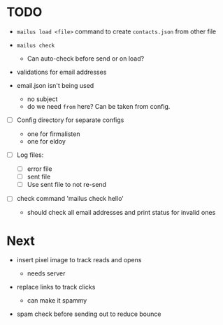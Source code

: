 # TODO

- `mailus load <file>` command to create `contacts.json` from other file

- `mailus check`
  - Can auto-check before send or on load?

- validations for email addresses

- email.json isn't being used
  - no subject
  - do we need `from` here? Can be taken from config.  

- [ ] Config directory for separate configs
  - one for firmalisten
  - one for eldoy

- [ ] Log files:
  - [ ] error file
  - [ ] sent file
  - [ ] Use sent file to not re-send

- [ ] check command 'mailus check hello'
  - should check all email addresses and print status for invalid ones

# Next

- insert pixel image to track reads and opens
  - needs server

- replace links to track clicks
  - can make it spammy

- spam check before sending out to reduce bounce
